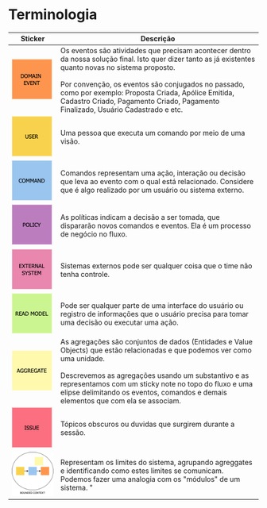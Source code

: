# Terminologia
| Sticker | Descrição |
|-------|-----------|
| ![Domain Event](../images/domain_event.png "Domain Event") | Os eventos são atividades que precisam acontecer dentro da nossa solução final. Isto quer dizer tanto as já existentes quanto novas no sistema proposto. <br><br>Por convenção, os eventos são conjugados no passado, como por exemplo: Proposta Criada, Apólice Emitida, Cadastro Criado, Pagamento Criado, Pagamento Finalizado, Usuário Cadastrado e etc. |
| ![User](../images/user.png "User") | Uma pessoa que executa um comando por meio de uma visão.|
| ![Command](../images/command.png "Command") | Comandos representam uma ação, interação ou decisão que leva ao evento com o qual está relacionado. Considere que é algo realizado por um usuário ou sistema externo. |
| ![Policy](../images/policy.png "Policy") | As políticas indicam a decisão a ser tomada, que dispararão novos comandos e eventos. Ela é um processo de negócio no fluxo. |
| ![External System](../images/external_system.png "External System") | Sistemas externos pode ser qualquer coisa que o time não tenha controle. |
| ![Read Model](../images/read_model.png "Read Model") | Pode ser qualquer parte de uma interface do usuário ou registro de informações que o usuário precisa para tomar uma decisão ou executar uma ação. |
| ![Aggregate](../images/aggregate.png "Aggregate") | As agregações são conjuntos de dados (Entidades e Value Objects) que estão relacionadas e que podemos ver como uma unidade. <br><br>Descrevemos as agregações usando um substantivo e as representamos com um sticky note no topo do fluxo e uma elipse delimitando os eventos, comandos e demais elementos que com ela se associam.|
| ![Issue](../images/issue.png "Issue") | Tópicos obscuros ou duvidas que surgirem durante a sessão. |
| ![Bounded Context](../images/bounded_context.png "Bounded Context") | Representam os limites do sistema, agrupando agreggates e identificando como estes limites se comunicam. Podemos fazer uma analogia com os "módulos" de um sistema. "